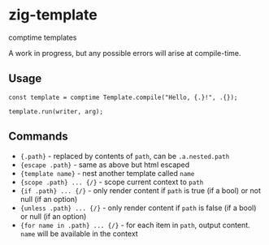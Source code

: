 # zig-template

comptime templates

A work in progress, but any possible errors will arise at compile-time.

## Usage

`const template = comptime Template.compile("Hello, {.}!", .{});`

`template.run(writer, arg);`

## Commands

- `{.path}` - replaced by contents of `path`, can be `.a.nested.path`
- `{escape .path}` - same as above but html escaped
- `{template name}` - nest another template called `name`
- `{scope .path} ... {/}` - scope current context to `path`
- `{if .path} ... {/}` - only render content if `path` is true (if a bool) or not null (if an option) 
- `{unless .path} ... {/}` - only render content if `path` is false (if a bool) or null (if an option) 
- `{for name in .path} ... {/}` - for each item in `path`, output content. `name` will be available in the context
